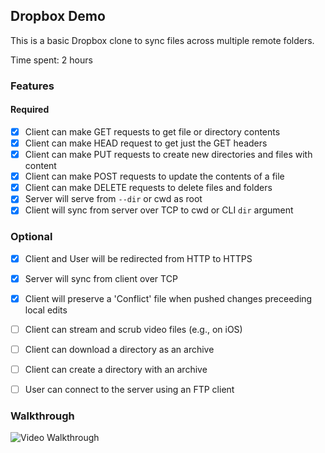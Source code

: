 ## Dropbox Demo 

This is a basic Dropbox clone to sync files across multiple remote folders.

Time spent: 2 hours

### Features

#### Required

- [x] Client can make GET requests to get file or directory contents
- [x] Client can make HEAD request to get just the GET headers 
- [x] Client can make PUT requests to create new directories and files with content
- [x] Client can make POST requests to update the contents of a file
- [x] Client can make DELETE requests to delete files and folders
- [x] Server will serve from `--dir` or cwd as root
- [x] Client will sync from server over TCP to cwd or CLI `dir` argument

### Optional

- [x] Client and User will be redirected from HTTP to HTTPS
- [x] Server will sync from client over TCP
- [x] Client will preserve a 'Conflict' file when pushed changes preceeding local edits
- [ ] Client can stream and scrub video files (e.g., on iOS)
- [ ] Client can download a directory as an archive
- [ ] Client can create a directory with an archive
- [ ] User can connect to the server using an FTP client


### Walkthrough

![Video Walkthrough](...)
